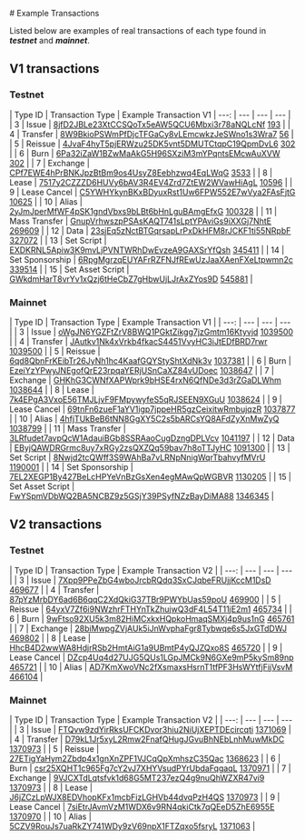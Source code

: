 [](https://testnode1.earthsnodes.earths.ga/transactions/info/GWkdmHarT8vrYv1xQzj6tHeCbZ7gHbwUjLJrAxZYos9D)# Example Transactions

Listed below are examples of real transactions of each type found in _**testnet**_ and _**mainnet**_.

## V1 transactions

### Testnet

| Type ID | Transaction Type | Example Transaction V1
| ---: | --- | --- | --- |
| 3 | Issue | [8jfD2JBLe23XtCCSQoTx5eAW5QCU6Mbxi3r78aNQLcNf](https://testnode1.earthsnodes.earths.ga/transactions/info/8jfD2JBLe23XtCCSQoTx5eAW5QCU6Mbxi3r78aNQLcNf) [193](https://testnode1.earthsnodes.earths.ga/blocks/at/193) |
| 4 | Transfer | [8W9BkioPSWmPfDjcTFGaCy8vLEmcwkzJeSWno1s3Wra7](https://testnode1.earthsnodes.earths.ga/transactions/info/8W9BkioPSWmPfDjcTFGaCy8vLEmcwkzJeSWno1s3Wra7) [56](https://testnode1.earthsnodes.earths.ga/blocks/at/56) |
| 5 | Reissue | [4JvaF4hyT5pjERWzu25DK5vnt5DMUTCtqpC19QpmDvL6](https://testnode1.earthsnodes.earths.ga/transactions/info/4JvaF4hyT5pjERWzu25DK5vnt5DMUTCtqpC19QpmDvL6) [302](https://testnode1.earthsnodes.earths.ga/blocks/at/302) |
| 6 | Burn | [6Pa32iZaW1BZwMaAkG5H96SXziM3mYPqntsEMcwAuXVW](https://testnode1.earthsnodes.earths.ga/transactions/info/6Pa32iZaW1BZwMaAkG5H96SXziM3mYPqntsEMcwAuXVW) [302](https://testnode1.earthsnodes.earths.ga/blocks/at/302) |
| 7 | Exchange | [CPf7EWE4hPrBNKJpzBtBm9os4UsyZ8Eebhzwq4EqLWqG](https://testnode1.earthsnodes.earths.ga/transactions/info/CPf7EWE4hPrBNKJpzBtBm9os4UsyZ8Eebhzwq4EqLWqG) [3533](https://testnode1.earthsnodes.earths.ga/blocks/at/3533) |
| 8 | Lease | [7517y2CZZZD6HUVy6bAV3R4EV4Zrd7ZtEW2WVawHiAgL](https://testnode1.earthsnodes.earths.ga/transactions/info/7517y2CZZZD6HUVy6bAV3R4EV4Zrd7ZtEW2WVawHiAgL) [10596](https://testnode1.earthsnodes.earths.ga/blocks/at/10596) |
| 9 | Lease Cancel | [C5YWHYkynBKxBDyuxRst1Uw6FPW552E7wVya2FAsFjtG](https://testnode1.earthsnodes.earths.ga/transactions/info/C5YWHYkynBKxBDyuxRst1Uw6FPW552E7wVya2FAsFjtG) [10625](https://testnode1.earthsnodes.earths.ga/blocks/at/10625) |
| 10 | Alias | [2yJmJperMfWF4pSK1gndVbxs9bLBt6bHnLguBAmgEfxG](https://testnode1.earthsnodes.earths.ga/transactions/info/2yJmJperMfWF4pSK1gndVbxs9bLBt6bHnLguBAmgEfxG) [100328](https://testnode1.earthsnodes.earths.ga/blocks/at/100328) |
| 11 | Mass Transfer | [GnupVrhwszpPSAsKAQT741sLptYPAviGs9iXXGj7NhtE](https://testnode1.earthsnodes.earths.ga/transactions/info/GnupVrhwszpPSAsKAQT741sLptYPAviGs9iXXGj7NhtE) [269609](https://testnode1.earthsnodes.earths.ga/blocks/at/269609) |
| 12 | Data | [23sjEq5zNctBTGqrsapLrPxDkHFM8rJCKF1ti55NRpbF](https://testnode1.earthsnodes.earths.ga/transactions/info/23sjEq5zNctBTGqrsapLrPxDkHFM8rJCKF1ti55NRpbF) [327072](https://testnode1.earthsnodes.earths.ga/blocks/at/327072) |
| 13 | Set Script | [EXDKRNL5Apiw3K9mvLjPVNTWRhDwEvzeA9GAXSrYfQsh](https://testnode1.earthsnodes.earths.ga/transactions/info/EXDKRNL5Apiw3K9mvLjPVNTWRhDwEvzeA9GAXSrYfQsh) [345411](https://testnode1.earthsnodes.earths.ga/blocks/at/345411) |
| 14 | Set Sponsorship | [6RpgMgrzqEUYAFrRZFNJfREwUzJaaXAenFXeLtpwmn2c](https://testnode1.earthsnodes.earths.ga/transactions/info/6RpgMgrzqEUYAFrRZFNJfREwUzJaaXAenFXeLtpwmn2c) [339514](https://testnode1.earthsnodes.earths.ga/blocks/at/339514) |
| 15 | Set Asset Script | [GWkdmHarT8vrYv1xQzj6tHeCbZ7gHbwUjLJrAxZYos9D](https://testnode1.earthsnodes.earths.ga/transactions/info/GWkdmHarT8vrYv1xQzj6tHeCbZ7gHbwUjLJrAxZYos9D) [545881](https://testnode1.earthsnodes.earths.ga/blocks/at/545881) |

### Mainnet

| Type ID | Transaction Type | Example Transaction V1 |
| ---: | --- | --- | --- |
| 3 | Issue | [oWgJN6YGZFtZrV8BWQ1PGktZikgg7jzGmtm16Ktyvjd](https://nodes.earths.ga/transactions/info/oWgJN6YGZFtZrV8BWQ1PGktZikgg7jzGmtm16Ktyvjd) [1039500](https://nodes.earths.ga/blocks/at/1039500) |
| 4 | Transfer | [JAutkv1Nk4xVrkb4fkacS4451VvyHC3iJtEDfBRD7rwr](https://nodes.earths.ga/transactions/info/JAutkv1Nk4xVrkb4fkacS4451VvyHC3iJtEDfBRD7rwr) [1039500](https://nodes.earths.ga/blocks/at/1039500) |
| 5 | Reissue | [6qd8QbnFrKEibTr26JyNh1hc4KaafGQYStyShtXdNk3v](https://nodes.earths.ga/transactions/info/6qd8QbnFrKEibTr26JyNh1hc4KaafGQYStyShtXdNk3v) [1037381](https://nodes.earths.ga/blocks/at/1037381) |
| 6 | Burn | [EzeiYzYPwyJNEgofQrE23rpqaYERjUSnCaXZ84vUDoec](https://nodes.earths.ga/transactions/info/EzeiYzYPwyJNEgofQrE23rpqaYERjUSnCaXZ84vUDoec) [1038647](https://nodes.earths.ga/blocks/at/1038647) |
| 7 | Exchange | [GHKhG3CWNfXAPWprk9bHSE4rxN6QfNDe3d3rZGaDLWhm](https://nodes.earths.ga/transactions/info/GHKhG3CWNfXAPWprk9bHSE4rxN6QfNDe3d3rZGaDLWhm) [1038644](https://nodes.earths.ga/blocks/at/1038644) |
| 8 | Lease | [7k4EPgA3VxoE56TMJLjvF9FMpywyfeS5qRJSEEN9XGuU](https://nodes.earths.ga/transactions/info/7k4EPgA3VxoE56TMJLjvF9FMpywyfeS5qRJSEEN9XGuU) [1038624](https://nodes.earths.ga/blocks/at/1038624) |
| 9 | Lease Cancel | [69tnFn6zueF1aYV1igp7jppeHR5gzCeixitwRmbujqzR](https://nodes.earths.ga/transactions/info/69tnFn6zueF1aYV1igp7jppeHR5gzCeixitwRmbujqzR) [1037877](https://nodes.earths.ga/blocks/at/1037877) |
| 10 | Alias | [4hfjTUkBeB6tNN8GgXY5C2s5bARCsYQ8AFdZyXnMwZyQ](https://nodes.earths.ga/transactions/info/4hfjTUkBeB6tNN8GgXY5C2s5bARCsYQ8AFdZyXnMwZyQ) [1038799](https://nodes.earths.ga/blocks/at/1038799) |
| 11 | Mass Transfer | [3LRfudet7avpQcW1AdauiBGb8SSRAaoCugDzngDPLVcv](https://nodes.earths.ga/transactions/info/3LRfudet7avpQcW1AdauiBGb8SSRAaoCugDzngDPLVcv) [1041197](https://nodes.earths.ga/blocks/at/1041197) |
| 12 | Data | [EByjQAWDRGrmc8uy7xRGy2zsQXZQq59bav7h8oTTJyHC](https://nodes.earths.ga/transactions/info/EByjQAWDRGrmc8uy7xRGy2zsQXZQq59bav7h8oTTJyHC) [1091300](https://nodes.earths.ga/blocks/at/1091300) |
| 13 | Set Script | [8Nwjd2tcQWff3S9WAhBa7vLRNpNnigWqrTbahvyfMVrU](https://nodes.earths.ga/transactions/info/8Nwjd2tcQWff3S9WAhBa7vLRNpNnigWqrTbahvyfMVrU) [1190001](https://nodes.earths.ga/blocks/at/1190001) |
| 14 | Set Sponsorship | [7EL2XEGP1By427BeLcHPYeVnBzGsXen4egMAwQpWGBVR](http://nodes.earths.ga/transactions/info/7EL2XEGP1By427BeLcHPYeVnBzGsXen4egMAwQpWGBVR) [1130205](https://nodes.earths.ga/blocks/at/1130205) |
| 15 | Set Asset Script | [FwYSpmVDbWQ2BA5NCBZ9z5GSjY39PSyfNZzBayDiMA88](http://nodes.earths.ga/transactions/info/FwYSpmVDbWQ2BA5NCBZ9z5GSjY39PSyfNZzBayDiMA88) [1346345](https://nodes.earths.ga/blocks/at/1346345) |

## V2 transactions

### Testnet

| Type ID | Transaction Type | Example Transaction V2 |
| ---: | --- | --- | --- |
| 3 | Issue | [7Xpp9PPeZbG4wboJrcbRQdq3SxCJqbeFRUjjKccM1DsD](https://testnode1.earthsnodes.earths.ga/transactions/info/7Xpp9PPeZbG4wboJrcbRQdq3SxCJqbeFRUjjKccM1DsD) [469677](https://testnode1.earthsnodes.earths.ga/blocks/at/469677) |
| 4 | Transfer | [87pYzMrbDY6ad6B6qqC2XdQkiG37TBr9PWYbUas59poU](https://testnode1.earthsnodes.earths.ga/transactions/info/87pYzMrbDY6ad6B6qqC2XdQkiG37TBr9PWYbUas59poU) [469900](https://testnode1.earthsnodes.earths.ga/blocks/at/469900) |
| 5 | Reissue | [64yxV7Zf6i9NWzhrFTHYnTkZhujwQ3dF4L54T11jE2m1](https://testnode1.earthsnodes.earths.ga/transactions/info/64yxV7Zf6i9NWzhrFTHYnTkZhujwQ3dF4L54T11jE2m1) [465734](https://testnode1.earthsnodes.earths.ga/blocks/at/465734) |
| 6 | Burn | [9wFtso92XU5k3m82HiMCxkxHQpkoHmaqSMXj4p9us1nG](https://testnode1.earthsnodes.earths.ga/transactions/info/9wFtso92XU5k3m82HiMCxkxHQpkoHmaqSMXj4p9us1nG) [465761](https://testnode1.earthsnodes.earths.ga/blocks/at/465761) |
| 7 | Exchange | [28biMwpgZVjAUk5iJnWvphaFgr8Tybwqe6s5JxGTdDWJ](https://testnode1.earthsnodes.earths.ga/transactions/info/28biMwpgZVjAUk5iJnWvphaFgr8Tybwqe6s5JxGTdDWJ) [469802](https://testnode1.earthsnodes.earths.ga/blocks/at/469802) |
| 8 | Lease | [HhcB4D2wwWA8HdjrRSb2HmtAiG1a9UBmtP4yQJZQxo8S](https://testnode1.earthsnodes.earths.ga/transactions/info/HhcB4D2wwWA8HdjrRSb2HmtAiG1a9UBmtP4yQJZQxo8S) [465720](https://testnode1.earthsnodes.earths.ga/blocks/at/465720) |
| 9 | Lease Cancel | [DZcp4Uq4d27UJG5QUs1LGpJMCk9N6GXe9mP5kySm89np](https://testnode1.earthsnodes.earths.ga/transactions/info/DZcp4Uq4d27UJG5QUs1LGpJMCk9N6GXe9mP5kySm89np) [465721](https://testnode1.earthsnodes.earths.ga/blocks/at/465721v) |
| 10 | Alias | [AD7KmXwoVNc2fXsmaxsHsrnT1tfPF3HsWYtfjFijVsvM](https://testnode1.earthsnodes.earths.ga/transactions/info/AD7KmXwoVNc2fXsmaxsHsrnT1tfPF3HsWYtfjFijVsvM) [466104](https://testnode1.earthsnodes.earths.ga/blocks/at/466104) |

### Mainnet

| Type ID | Transaction Type | Example Transaction V2 |
| ---: | --- | --- | --- |
| 3 | Issue | [FTQvw9zdYirRksUFCKDvor3hiu2NiUjXEPTDEcircqti](https://nodes.earths.ga/transactions/info/FTQvw9zdYirRksUFCKDvor3hiu2NiUjXEPTDEcircqti) [1371069](https://nodes.earths.ga/blocks/at/1371069) |
| 4 | Transfer | [D79kL1Jr5xyL2Rmw2FnafQHugJGvuBhNEbLnhMuwMkDC](https://nodes.earths.ga/transactions/info/D79kL1Jr5xyL2Rmw2FnafQHugJGvuBhNEbLnhMuwMkDC) [1370973](https://nodes.earths.ga/blocks/at/1370973) |
| 5 | Reissue | [27ETigYaHym2Zbdp4x1gnXnZPF1VJCqQpXmhszC35Qac](https://nodes.earths.ga/transactions/info/27ETigYaHym2Zbdp4x1gnXnZPF1VJCqQpXmhszC35Qac) [1368623](https://nodes.earths.ga/blocks/at/1368623) |
| 6 | Burn | [csr25XQHT1c965Fg7cY2vJ7XHYVsudPYrUbdaFqgaqL](https://nodes.earths.ga/transactions/info/csr25XQHT1c965Fg7cY2vJ7XHYVsudPYrUbdaFqgaqL) [1370971](https://nodes.earths.ga/blocks/at/1370971) |
| 7 | Exchange | [9VJCXTdLqtsfvk1d68G5MT237ezQ4g9nuQhWZXR47vi9](https://nodes.earths.ga/transactions/info/9VJCXTdLqtsfvk1d68G5MT237ezQ4g9nuQhWZXR47vi9) [1370973](https://nodes.earths.ga/blocks/at/1370973) |
| 8 | Lease | [J6jZCzLpWJX8EDVhopKFx1mcbFizLGHVb44dvqPzH4QS](https://nodes.earths.ga/transactions/info/J6jZCzLpWJX8EDVhopKFx1mcbFizLGHVb44dvqPzH4QS) [1370973](https://nodes.earths.ga/blocks/at/1370973) |
| 9 | Lease Cancel | [7siEtrJAvmVzM1WDX6v9RN4qkiCtk7qQEeD5ZhE6955E](https://nodes.earths.ga/transactions/info/7siEtrJAvmVzM1WDX6v9RN4qkiCtk7qQEeD5ZhE6955E) [1370970](https://nodes.earths.ga/blocks/at/1370970) |
| 10 | Alias | [5CZV9RouJs7uaRkZY741WDy9zV69npX1FTZqxo5fsryL](https://nodes.earths.ga/transactions/info/5CZV9RouJs7uaRkZY741WDy9zV69npX1FTZqxo5fsryL) [1371063](https://nodes.earths.ga/blocks/at/1371063) |
